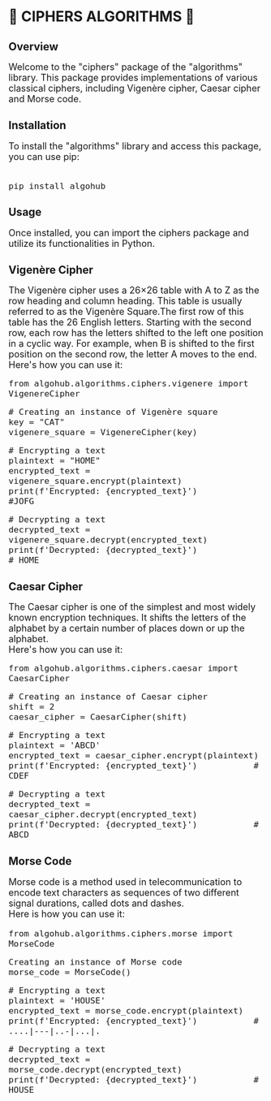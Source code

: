 # 🔐 CIPHERS ALGORITHMS 🔐
## Overview
<font size="+1">
Welcome to the "ciphers" package of the "algorithms" library. This package
provides implementations of various classical ciphers, including 
Vigenère cipher, Caesar cipher and Morse code.
</font>

## Installation
<font size="+1">
To install the "algorithms" library and access this package, you can use pip:<br>
<br>
  
```
pip install algohub
```

</font>

## Usage
<font size="+1">
Once installed, you can import the ciphers package and utilize its functionalities in Python. 
</font>

## Vigenère Cipher
<font size="+1">
The Vigenère cipher uses a 26×26 table with A to Z as the row heading and column heading. This table
is usually referred to as the Vigenère Square.The first row of this table has the 26
English letters. Starting with the second row, each row has the letters 
shifted to the left one position in a cyclic way. For example, when B is shifted to 
the first position on the second row, the letter A moves to the end.<br>
Here's how you can use it:
<br>
  
```
from algohub.algorithms.ciphers.vigenere import VigenereCipher
```

```
# Creating an instance of Vigenère square
key = "CAT" 
vigenere_square = VigenereCipher(key)
```

```
# Encrypting a text
plaintext = "HOME"
encrypted_text = vigenere_square.encrypt(plaintext)
print(f'Encrypted: {encrypted_text}')              #JOFG
```
```
# Decrypting a text
decrypted_text = vigenere_square.decrypt(encrypted_text)
print(f'Decrypted: {decrypted_text}')             # HOME
```

</font>

## Caesar Cipher 
<font size="+1">
The Caesar cipher is one of the simplest and most widely 
known encryption techniques. It shifts the letters of the alphabet by a certain 
number of places down or up the alphabet.<br>
Here's how you can use it:

```
from algohub.algorithms.ciphers.caesar import CaesarCipher
```

```
# Creating an instance of Caesar cipher
shift = 2
caesar_cipher = CaesarCipher(shift)
```
```
# Encrypting a text
plaintext = 'ABCD'
encrypted_text = caesar_cipher.encrypt(plaintext)
print(f'Encrypted: {encrypted_text}')           # CDEF
```
```
# Decrypting a text
decrypted_text = caesar_cipher.decrypt(encrypted_text)
print(f'Decrypted: {decrypted_text}')           # ABCD
```
</font>

## Morse Code
<font size="+1">

Morse code is a method used in telecommunication to encode text characters 
as sequences of two different signal durations, called dots and dashes.<br>
Here is how you can use it:<br>

```
from algohub.algorithms.ciphers.morse import MorseCode
```
```
Creating an instance of Morse code
morse_code = MorseCode()
```
```
# Encrypting a text
plaintext = 'HOUSE'
encrypted_text = morse_code.encrypt(plaintext)
print(f'Encrypted: {encrypted_text}')           #  ....|---|..-|...|.
```
```
# Decrypting a text
decrypted_text = morse_code.decrypt(encrypted_text)
print(f'Decrypted: {decrypted_text}')           # HOUSE
```
</font>
